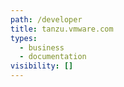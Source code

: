 ```yaml
---
path: /developer
title: tanzu.vmware.com
types:
  - business
  - documentation
visibility: []
---
```

